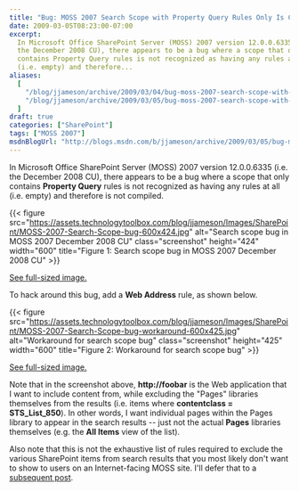 ```yaml
---
title: "Bug: MOSS 2007 Search Scope with Property Query Rules Only Is Considered Empty"
date: 2009-03-05T08:23:00-07:00
excerpt:
  In Microsoft Office SharePoint Server (MOSS) 2007 version 12.0.0.6335 (i.e.
  the December 2008 CU), there appears to be a bug where a scope that only
  contains Property Query rules is not recognized as having any rules at all
  (i.e. empty) and therefore...
aliases:
  [
    "/blog/jjameson/archive/2009/03/04/bug-moss-2007-search-scope-with-property-query-rules-only-is-considered-empty.aspx",
    "/blog/jjameson/archive/2009/03/05/bug-moss-2007-search-scope-with-property-query-rules-only-is-considered-empty.aspx",
  ]
draft: true
categories: ["SharePoint"]
tags: ["MOSS 2007"]
msdnBlogUrl: "http://blogs.msdn.com/b/jjameson/archive/2009/03/05/bug-moss-2007-search-scope-with-property-query-rules-only-is-considered-empty.aspx"
---
```


In Microsoft Office SharePoint Server (MOSS) 2007 version 12.0.0.6335 (i.e. the
December 2008 CU), there appears to be a bug where a scope that only contains
**Property Query** rules is not recognized as having any rules at all (i.e.
empty) and therefore is not compiled.

{{< figure
src="https://assets.technologytoolbox.com/blog/jjameson/Images/SharePoint/MOSS-2007-Search-Scope-bug-600x424.jpg"
alt="Search scope bug in MOSS 2007 December 2008 CU" class="screenshot"
height="424" width="600"
title="Figure 1: Search scope bug in MOSS 2007 December 2008 CU" >}}

[See full-sized image.](https://assets.technologytoolbox.com/blog/jjameson/Images/SharePoint/MOSS-2007-Search-Scope-bug-799x564.jpg)

To hack around this bug, add a **Web Address** rule, as shown below.

{{< figure
src="https://assets.technologytoolbox.com/blog/jjameson/Images/SharePoint/MOSS-2007-Search-Scope-bug-workaround-600x425.jpg"
alt="Workaround for search scope bug" class="screenshot" height="425"
width="600" title="Figure 2: Workaround for search scope bug" >}}

[See full-sized image.](https://assets.technologytoolbox.com/blog/jjameson/Images/SharePoint/MOSS-2007-Search-Scope-bug-workaround-796x564.jpg)

Note that in the screenshot above, **http://foobar** is the Web application that
I want to include content from, while excluding the "Pages" libraries themselves
from the results (i.e. items where **contentclass = STS_List_850**). In other
words, I want individual pages within the Pages library to appear in the search
results -- just not the actual **Pages** libraries themselves (e.g. the **All
Items** view of the list).

Also note that this is not the exhaustive list of rules required to exclude the
various SharePoint items from search results that you most likely don't want to
show to users on an Internet-facing MOSS site. I'll defer that to a
[subsequent post](/blog/jjameson/2009/03/05/excluding-various-sharepoint-items-from-search-results-on-internet-facing-moss-sites).
